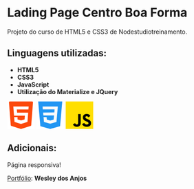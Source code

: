 # Lading Page Centro Boa Forma

Projeto do curso de HTML5 e CSS3 de Nodestudiotreinamento.

## Linguagens utilizadas:

* __HTML5__
* __CSS3__
* __JavaScript__
* __Utilização do Materialize e JQuery__

![Logo HTML5](image/readme/html-5.png)
![Logo CSS3](image/readme/css-3.png)
![Logo JavaScript](image/readme/js.png)

## Adicionais:

Página responsiva!

[Portfólio](https://wesleyanjos1996.github.io): __Wesley dos Anjos__